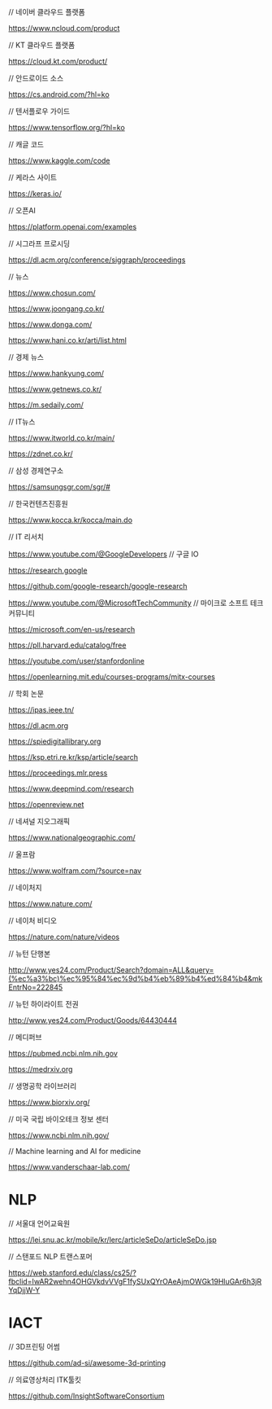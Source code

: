 // 네이버 클라우드 플랫폼

https://www.ncloud.com/product

// KT 클라우드 플랫폼

https://cloud.kt.com/product/

// 안드로이드 소스

https://cs.android.com/?hl=ko

// 텐서플로우 가이드

https://www.tensorflow.org/?hl=ko

// 캐글 코드

https://www.kaggle.com/code

// 케라스 사이트

https://keras.io/

// 오픈AI

https://platform.openai.com/examples

// 시그라프 프로시딩

https://dl.acm.org/conference/siggraph/proceedings

// 뉴스

https://www.chosun.com/

https://www.joongang.co.kr/

https://www.donga.com/

https://www.hani.co.kr/arti/list.html

// 경제 뉴스

https://www.hankyung.com/

https://www.getnews.co.kr/

https://m.sedaily.com/

// IT뉴스

https://www.itworld.co.kr/main/

https://zdnet.co.kr/

// 삼성 경제연구소

https://samsungsgr.com/sgr/#

// 한국컨텐츠진흥원

https://www.kocca.kr/kocca/main.do

// IT 리서치

https://www.youtube.com/@GoogleDevelopers // 구글 IO

https://research.google

https://github.com/google-research/google-research

https://www.youtube.com/@MicrosoftTechCommunity // 마이크로 소프트 테크 커뮤니티

https://microsoft.com/en-us/research

https://pll.harvard.edu/catalog/free

https://youtube.com/user/stanfordonline

https://openlearning.mit.edu/courses-programs/mitx-courses

// 학회 논문

https://ipas.ieee.tn/

https://dl.acm.org

https://spiedigitallibrary.org

https://ksp.etri.re.kr/ksp/article/search

https://proceedings.mlr.press

https://www.deepmind.com/research

https://openreview.net


// 네셔널 지오그래픽

https://www.nationalgeographic.com/

// 울프람

https://www.wolfram.com/?source=nav

// 네이처지

https://www.nature.com/

// 네이처 비디오

https://nature.com/nature/videos

// 뉴턴 단행본

http://www.yes24.com/Product/Search?domain=ALL&query=(%ec%a3%bc)%ec%95%84%ec%9d%b4%eb%89%b4%ed%84%b4&mkEntrNo=222845

// 뉴턴 하이라이트 전권

http://www.yes24.com/Product/Goods/64430444

// 메디퍼브

https://pubmed.ncbi.nlm.nih.gov

https://medrxiv.org

// 생명공학 라이브러리

https://www.biorxiv.org/

// 미국 국립 바이오테크 정보 센터

https://www.ncbi.nlm.nih.gov/

// Machine learning and AI for medicine

https://www.vanderschaar-lab.com/


# NLP

// 서울대 언어교육원

https://lei.snu.ac.kr/mobile/kr/lerc/articleSeDo/articleSeDo.jsp

// 스탠포드 NLP 트랜스포머

https://web.stanford.edu/class/cs25/?fbclid=IwAR2wehn4OHGVkdvVVgF1fySUxQYrOAeAjmOWGk19HluGAr6h3jRYqDjjW-Y

# IACT

// 3D프린팅 어썸

https://github.com/ad-si/awesome-3d-printing

// 의료영상처리 ITK툴킷 

https://github.com/InsightSoftwareConsortium


